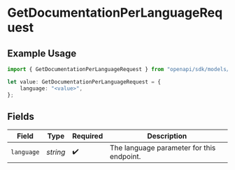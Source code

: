 # GetDocumentationPerLanguageRequest

## Example Usage

```typescript
import { GetDocumentationPerLanguageRequest } from "openapi/sdk/models/operations";

let value: GetDocumentationPerLanguageRequest = {
    language: "<value>",
};
```

## Fields

| Field                                     | Type                                      | Required                                  | Description                               |
| ----------------------------------------- | ----------------------------------------- | ----------------------------------------- | ----------------------------------------- |
| `language`                                | *string*                                  | :heavy_check_mark:                        | The language parameter for this endpoint. |